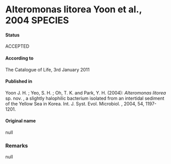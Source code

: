 Alteromonas litorea Yoon et al., 2004 SPECIES
=======

#### Status
ACCEPTED

#### According to
The Catalogue of Life, 3rd January 2011

#### Published in
Yoon J. H. ; Yeo, S. H. ; Oh, T. K. and Park, Y. H. (2004): <i>Alteromonas litorea</i> sp. nov. , a slightly halophilic bacterium isolated from an intertidal sediment of the Yellow Sea in Korea. Int. J. Syst. Evol. Microbiol. , 2004, 54, 1197-1201.

#### Original name
null

### Remarks
null